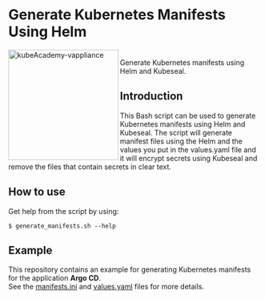 # Generate Kubernetes Manifests Using Helm

<img width="220" alt="kubeAcademy-vappliance" src="https://github.com/rafaelurrutiasilva/logos/blob/main/logos/helm_bash_kubeseal_logo.png" align=left> <br>
Generate Kubernetes manifests using Helm and Kubeseal.

## Introduction
This Bash script can be used to generate Kubernetes manifests using Helm and Kubeseal.
The script will generate manifest files using the Helm and the values you put in the values.yaml file and it will encrypt secrets using Kubeseal and remove the files that contain secrets in clear text.

## How to use
Get help from the script by using:<br>
```
$ generate_manifests.sh --help
```

## Example
This repository contains an example for generating Kubernetes manifests for the application **Argo CD**. <br>
See the [manifests.ini](https://github.com/rafaelurrutiasilva/Generate_K8s_Manifests_Using_Helm/blob/main/manifests.ini) and [values.yaml](https://github.com/rafaelurrutiasilva/Generate_K8s_Manifests_Using_Helm/blob/main/values.yaml) files for more details.
